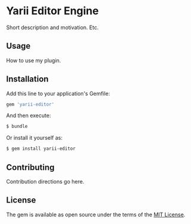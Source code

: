 # Yarii Editor Engine

Short description and motivation. Etc.

## Usage

How to use my plugin.

## Installation

Add this line to your application's Gemfile:

```ruby
gem 'yarii-editor'
```

And then execute:
```bash
$ bundle
```

Or install it yourself as:
```bash
$ gem install yarii-editor
```

## Contributing
Contribution directions go here.

## License
The gem is available as open source under the terms of the [MIT License](https://opensource.org/licenses/MIT).
